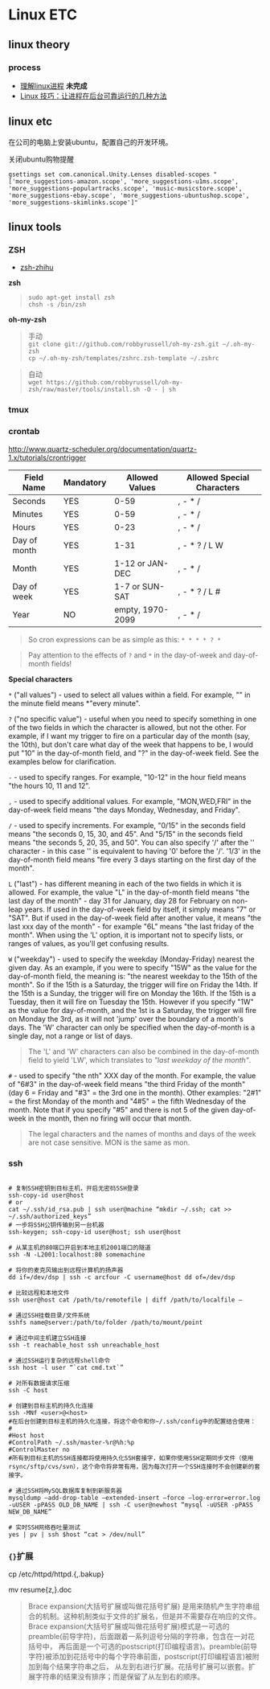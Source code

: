 Linux ETC
=========

## linux theory

### process

* [理解linux进程](defrur.gitbooks.io/introduction-to-process) **未完成**
* [Linux 技巧：让进程在后台可靠运行的几种方法](https://www.ibm.com/developerworks/cn/linux/l-cn-nohup/)

## linux etc

在公司的电脑上安装ubuntu，配置自己的开发环境。

关闭ubuntu购物提醒

`gsettings set com.canonical.Unity.Lenses disabled-scopes "['more_suggestions-amazon.scope', 'more_suggestions-u1ms.scope', 'more_suggestions-populartracks.scope', 'music-musicstore.scope', 'more_suggestions-ebay.scope', 'more_suggestions-ubuntushop.scope', 'more_suggestions-skimlinks.scope']"`

## linux tools

### ZSH

* [zsh-zhihu](http://zhuanlan.zhihu.com/mactalk/19556676)

**zsh**

> `sudo apt-get install zsh`  
> `chsh -s /bin/zsh`

**oh-my-zsh**

> 手动  
> `git clone git://github.com/robbyrussell/oh-my-zsh.git ~/.oh-my-zsh`  
> `cp ~/.oh-my-zsh/templates/zshrc.zsh-template ~/.zshrc`

> 自动  
>`wget https://github.com/robbyrussell/oh-my-zsh/raw/master/tools/install.sh -O - | sh`

### tmux

### crontab

http://www.quartz-scheduler.org/documentation/quartz-1.x/tutorials/crontrigger

Field Name |  Mandatory | Allowed Values | Allowed Special Characters
------- | -------| ------- | -------
Seconds | YES | 0-59 | , - * /
Minutes | YES | 0-59 | , - * /
Hours | YES | 0-23 | , - * /
Day of month | YES | 1-31 | , - * ? / L W
Month | YES | 1-12 or JAN-DEC | , - * /
Day of week | YES | 1-7 or SUN-SAT | , - * ? / L #
Year | NO | empty, 1970-2099 | , - * /

> So cron expressions can be as simple as this: `* * * * ? *`

> Pay attention to the effects of `?` and `*` in the day-of-week and day-of-month fields!

**Special characters**

`*` ("all values") - used to select all values within a field. For example, "" in the minute field means \*"every minute".

`?` ("no specific value") - useful when you need to specify something in one of the two fields in which the character is allowed, but not the other. For example, if I want my trigger to fire on a particular day of the month (say, the 10th), but don't care what day of the week that happens to be, I would put "10" in the day-of-month field, and "?" in the day-of-week field. See the examples below for clarification.

`-` - used to specify ranges. For example, "10-12" in the hour field means "the hours 10, 11 and 12".

`,` - used to specify additional values. For example, "MON,WED,FRI" in the day-of-week field means "the days Monday, Wednesday, and Friday".

`/` - used to specify increments. For example, "0/15" in the seconds field means "the seconds 0, 15, 30, and 45". And "5/15" in the seconds field means "the seconds 5, 20, 35, and 50". You can also specify '/' after the '' character - in this case '' is equivalent to having '0' before the '/'. '1/3' in the day-of-month field means "fire every 3 days starting on the first day of the month".

`L` ("last") - has different meaning in each of the two fields in which it is allowed. For example, the value "L" in the day-of-month field means "the last day of the month" - day 31 for January, day 28 for February on non-leap years. If used in the day-of-week field by itself, it simply means "7" or "SAT". But if used in the day-of-week field after another value, it means "the last xxx day of the month" - for example "6L" means "the last friday of the month". When using the 'L' option, it is important not to specify lists, or ranges of values, as you'll get confusing results.

`W` ("weekday") - used to specify the weekday (Monday-Friday) nearest the given day. As an example, if you were to specify "15W" as the value for the day-of-month field, the meaning is: "the nearest weekday to the 15th of the month". So if the 15th is a Saturday, the trigger will fire on Friday the 14th. If the 15th is a Sunday, the trigger will fire on Monday the 16th. If the 15th is a Tuesday, then it will fire on Tuesday the 15th. However if you specify "1W" as the value for day-of-month, and the 1st is a Saturday, the trigger will fire on Monday the 3rd, as it will not 'jump' over the boundary of a month's days. The 'W' character can only be specified when the day-of-month is a single day, not a range or list of days.
> The 'L' and 'W' characters can also be combined in the day-of-month field to yield 'LW', which translates to *"last weekday of the month"*.

`#` - used to specify "the nth" XXX day of the month. For example, the value of "6#3" in the day-of-week field means "the third Friday of the month" (day 6 = Friday and "#3" = the 3rd one in the month). Other examples: "2#1" = the first Monday of the month and "4#5" = the fifth Wednesday of the month. Note that if you specify "#5" and there is not 5 of the given day-of-week in the month, then no firing will occur that month.
> The legal characters and the names of months and days of the week are not case sensitive. MON is the same as mon.

### ssh

```

# 复制SSH密钥到目标主机，开启无密码SSH登录
ssh-copy-id user@host
# or
cat ~/.ssh/id_rsa.pub | ssh user@machine “mkdir ~/.ssh; cat >> ~/.ssh/authorized_keys”
# 一步将SSH公钥传输到另一台机器
ssh-keygen; ssh-copy-id user@host; ssh user@host

# 从某主机的80端口开启到本地主机2001端口的隧道
ssh -N -L2001:localhost:80 somemachine

# 将你的麦克风输出到远程计算机的扬声器
dd if=/dev/dsp | ssh -c arcfour -C username@host dd of=/dev/dsp

# 比较远程和本地文件
ssh user@host cat /path/to/remotefile | diff /path/to/localfile –

# 通过SSH挂载目录/文件系统
sshfs name@server:/path/to/folder /path/to/mount/point

# 通过中间主机建立SSH连接
ssh -t reachable_host ssh unreachable_host

# 通过SSH运行复杂的远程shell命令
ssh host -l user “`cat cmd.txt`”

# 对所有数据请求压缩
ssh -C host

# 创建到目标主机的持久化连接
ssh -MNf <user>@<host>
#在后台创建到目标主机的持久化连接，将这个命令和你~/.ssh/config中的配置结合使用：
#
#Host host
#ControlPath ~/.ssh/master-%r@%h:%p
#ControlMaster no
#所有到目标主机的SSH连接都将使用持久化SSH套接字，如果你使用SSH定期同步文件（使用rsync/sftp/cvs/svn），这个命令将非常有用，因为每次打开一个SSH连接时不会创建新的套接字。

# 通过SSH将MySQL数据库复制到新服务器
mysqldump –add-drop-table –extended-insert –force –log-error=error.log -uUSER -pPASS OLD_DB_NAME | ssh -C user@newhost “mysql -uUSER -pPASS NEW_DB_NAME”

# 实时SSH网络吞吐量测试
yes | pv | ssh $host “cat > /dev/null”

```

### `{}`扩展

cp /etc/httpd/httpd.{,.bakup}

mv resume{z,}.doc

> Brace expansion(大括号扩展或叫做花括号扩展) 是用来随机产生字符串组合的机制。这种机制类似于文件的扩展名，但是并不需要存在响应的文件。
Brace expansion(大括号扩展或叫做花括号扩展)模式是一可选的preamble(前导字符)，后面跟着一系列逗号分隔的字符串，包含在一对花括号中，
再后面是一个可选的postscript(打印编程语言)。preamble(前导字符)被添加到花括号中的每个字符串前面，postscript(打印编程语言)被附加到每个结果字符串之后，
从左到右进行扩展。花括号扩展可以嵌套。扩展字符串的结果没有排序；而是保留了从左到右的顺序。
